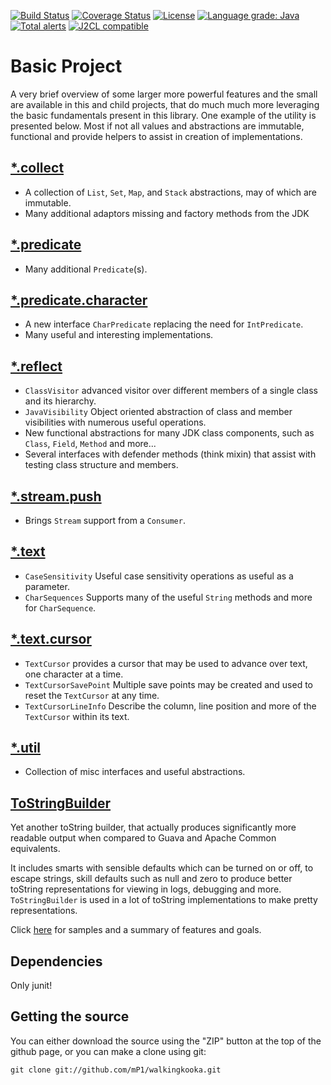 [![Build Status](https://travis-ci.com/mP1/walkingkooka.svg?branch=master)](https://travis-ci.com/mP1/walkingkooka.svg?branch=master)
[![Coverage Status](https://coveralls.io/repos/github/mP1/walkingkooka/badge.svg?branch=master)](https://coveralls.io/github/mP1/walkingkooka?branch=master)
[![License](https://img.shields.io/badge/License-Apache%202.0-blue.svg)](https://opensource.org/licenses/Apache-2.0)
[![Language grade: Java](https://img.shields.io/lgtm/grade/java/g/mP1/walkingkooka.svg?logo=lgtm&logoWidth=18)](https://lgtm.com/projects/g/mP1/walkingkooka/context:java)
[![Total alerts](https://img.shields.io/lgtm/alerts/g/mP1/walkingkooka.svg?logo=lgtm&logoWidth=18)](https://lgtm.com/projects/g/mP1/walkingkooka/alerts/)
[![J2CL compatible](https://img.shields.io/badge/J2CL-compatible-brightgreen.svg)](https://github.com/mP1/j2cl-central)



# Basic Project

A very brief overview of some larger more powerful features and the small are available in this and child projects, 
that do much much more leveraging the basic fundamentals present in this library. One example of the utility is presented
below. Most if not all values and abstractions are immutable, functional and provide helpers to assist in creation of implementations.


## [*.collect](https://github.com/mP1/walkingkooka/blob/master/src/main/java/walkingkooka/collect)

- A collection of `List`, `Set`, `Map`, and `Stack` abstractions, may of which are immutable.
- Many additional adaptors missing and factory methods from the JDK



## [*.predicate](https://github.com/mP1/walkingkooka/blob/master/src/main/java/walkingkooka/predicate)

- Many additional `Predicate`(s).



## [*.predicate.character](https://github.com/mP1/walkingkooka/blob/master/src/main/java/walkingkooka/predicate/character)

- A new interface `CharPredicate` replacing the need for `IntPredicate`.
- Many useful and interesting implementations.


## [*.reflect](https://github.com/mP1/walkingkooka/blob/master/src/main/java/walkingkooka/reflect)

- `ClassVisitor` advanced visitor over different members of a single class and its hierarchy.
- `JavaVisibility` Object oriented abstraction of class and member visibilities with numerous useful operations.
- New functional abstractions for many JDK class components, such as `Class`, `Field`, `Method` and more...
- Several interfaces with defender methods (think mixin) that assist with testing class structure and members.



## [*.stream.push](https://github.com/mP1/walkingkooka/blob/master/src/main/java/walkingkooka/stream/push)

- Brings `Stream` support from a `Consumer`.



## [*.text](https://github.com/mP1/walkingkooka/blob/master/src/main/java/walkingkooka/text)

- `CaseSensitivity` Useful case sensitivity operations as useful as a parameter.
- `CharSequences` Supports many of the useful `String` methods and more for `CharSequence`.



## [*.text.cursor](https://github.com/mP1/walkingkooka/blob/master/src/main/java/walkingkooka/text/cursor)

- `TextCursor` provides a cursor that may be used to advance over text, one character at a time. 
- `TextCursorSavePoint` Multiple save points may be created and used to reset the `TextCursor` at any time.
- `TextCursorLineInfo` Describe the column, line position and more of the `TextCursor` within its text.


## [*.util](https://github.com/mP1/walkingkooka/blob/master/src/main/java/walkingkooka/util)

- Collection of misc interfaces and useful abstractions.



## [ToStringBuilder](https://github.com/mP1/walkingkooka/tree/master/src/main/java/walkingkooka/ToStringBuilder.java)

Yet another toString builder, that actually produces significantly more readable output when compared to Guava and
Apache Common equivalents.

It includes smarts with sensible defaults which can be turned on or off, to escape strings,
skill defaults such as null and zero to produce better toString representations for viewing in logs, debugging and more.
`ToStringBuilder` is used in a lot of toString implementations to make pretty representations.

Click [here](ToStringBuilder.md) for samples and a summary of features and goals.



## Dependencies

Only junit!



## Getting the source

You can either download the source using the "ZIP" button at the top
of the github page, or you can make a clone using git:

```
git clone git://github.com/mP1/walkingkooka.git
```
